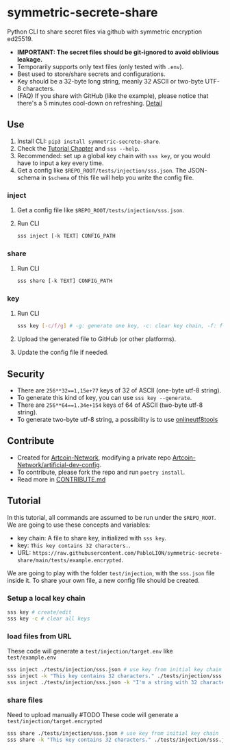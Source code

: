 # symmetric-secrete-share

Python CLI to share secret files via github with symmetric encryption ed25519.

- **IMPORTANT: The secret files should be git-ignored to avoid oblivious leakage.**
- Temporarily supports only text files (only tested with `.env`).
- Best used to store/share secrets and configurations.
- Key should be a 32-byte long string, meanly 32 ASCII or two-byte UTF-8 characters.
- (FAQ) If you share with GitHub (like the example), please notice that there's a 5 minutes cool-down on refreshing. [Detail](https://stackoverflow.com/questions/46551413/github-not-update-raw-after-commit)

## Use

1. Install CLI: `pip3 install symmetric-secrete-share`.
2. Check the [Tutorial Chapter](#Tutorial) and `sss --help`.
3. Recommended: set up a global key chain with `sss key`, or you would have to input a key every time.
4. Get a config like `$REPO_ROOT/tests/injection/sss.json`. The JSON-schema in `$schema` of this file will help you write the config file.

### inject

1. Get a config file like `$REPO_ROOT/tests/injection/sss.json`.
2. Run CLI

   ```bash
   sss inject [-k TEXT] CONFIG_PATH
   ```

### share

1. Run CLI

   ```bash
   sss share [-k TEXT] CONFIG_PATH
   ```

### key

1. Run CLI

   ```bash
   sss key [-c/f/g] # -g: generate one key, -c: clear key chain, -f: force
   ```

2. Upload the generated file to GitHub (or other platforms).
3. Update the config file if needed.

## Security

- There are `256**32==1,15e+77` keys of 32 of ASCII (one-byte utf-8 string).
- To generate this kind of key, you can use `sss key --generate`.
- There are `256**64==1.34e+154` keys of 64 of ASCII (two-byte utf-8 string).
- To generate two-byte utf-8 string, a possibility is to use [onlineutf8tools](https://onlineutf8tools.com/generate-random-utf8?&length=32&count=8&bytes-per-char=2)

## Contribute

- Created for [Artcoin-Network](https://github.com/Artcoin-Network/), modifying a private repo [Artcoin-Network/artificial-dev-config](https://github.com/Artcoin-Network/artificial-dev-config).
- To contribute, please fork the repo and run `poetry install`.
- Read more in [CONTRIBUTE.md](./docs/CONTRIBUTE.md)

## Tutorial

In this tutorial, all commands are assumed to be run under the `$REPO_ROOT`. We are going to use these concepts and variables:

- key chain: A file to share key, initialized with `sss key`.
- key: `This key contains 32 characters.`.
- URL: `https://raw.githubusercontent.com/PabloLION/symmetric-secrete-share/main/tests/example.encrypted`.

We are going to play with the folder `test/injection`, with the `sss.json` file inside it. To share your own file, a new config file should be created.

### Setup a local key chain

```bash
sss key # create/edit
sss key -c # clear all keys
```

### load files from URL

These code will generate a `test/injection/target.env` like `test/example.env`

```bash
sss inject ./tests/injection/sss.json # use key from initial key chain
sss inject -k "This key contains 32 characters." ./tests/injection/sss.json
sss inject ./tests/injection/sss.json -k "I'm a string with 32 characters." # fail
```

### share files

Need to upload manually #TODO
These code will generate a `test/injection/target.encrypted`

```bash
sss share ./tests/injection/sss.json # use key from initial key chain
sss share -k "This key contains 32 characters." ./tests/injection/sss.json
```
